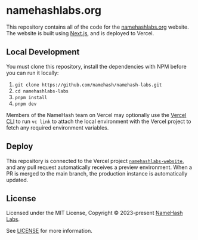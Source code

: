 # namehashlabs.org

This repository contains all of the code for the [namehashlabs.org](https://namehashlabs.org) website. The website is built using [Next.js](https://nextjs.org), and is deployed to Vercel.

## Local Development

You must clone this repository, install the dependencies with NPM before you can run it locally:

1. `git clone https://github.com/namehash/namehash-labs.git`
2. `cd namehashlabs-labs`
3. `pnpm install`
4. `pnpm dev`

Members of the NameHash team on Vercel may optionally use the [Vercel CLI](https://vercel.com/docs/cli) to run `vc link` to attach the local environment with the Vercel project to fetch any required environment variables.

## Deploy

This repository is connected to the Vercel project [`namehashlabs-website`](https://vercel.com/namehash/namehashlabs-website), and any pull request automatically receives a preview environment. When a PR is merged to the main branch, the production instance is automatically updated.

## License

Licensed under the MIT License, Copyright © 2023-present [NameHash Labs](https://namehashlabs.org).

See [LICENSE](./LICENSE) for more information.

